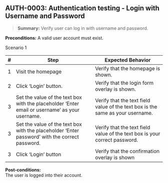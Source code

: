 ## **AUTH-0003:** Authentication testing - Login with Username and Password  

> **Summary:** Verify user can log in with username and password.  <br>

**Preconditions:** A valid user account must exist.  

Scenario 1 

 | \# | Step | Expected Behavior | 
 |----|------|-------------------| 
 |  1 |   Visit the homepage   | Verify that the homepage is shown.   | 
 |  2 |   Click ‘Login’ button.   |  Verify that the login form overlay is shown.      | 
 |  3 |   Set the value of the text box with the placeholder ‘Enter email or username’ as your username.   | Verify that the text field value of the text box is the same as your username. |  
 |  3 |   Set the value of the text box with the placeholder ‘Enter password’ with the correct password.   | Verify that the text field value of the text box is your correct password.   |
 |  3 |   Click ‘Login’ button    | Verify that the confirmation overlay is shown   |

**Post-conditions:**  
The user is logged into their account.

